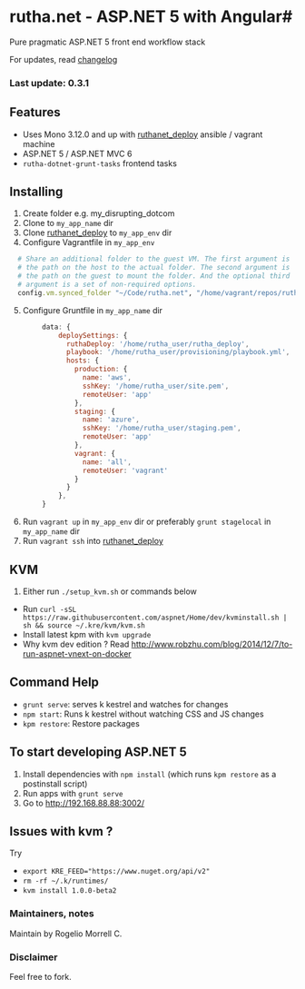 # rutha.net - ASP.NET 5 with Angular#

Pure pragmatic ASP.NET 5 front end workflow stack

For updates, read [changelog](changelog.md)

### Last update: 0.3.1

## Features ##

* Uses Mono 3.12.0 and up with [ruthanet_deploy](https://github.com/molekilla/ruthanet_deploy) ansible / vagrant machine
* ASP.NET 5 / ASP.NET MVC 6
* `rutha-dotnet-grunt-tasks` frontend tasks

## Installing ##
1. Create folder e.g. my_disrupting_dotcom
2. Clone to `my_app_name` dir
3. Clone [ruthanet_deploy](https://github.com/molekilla/ruthanet_deploy) to `my_app_env` dir
4. Configure Vagrantfile in `my_app_env`
```ruby
  # Share an additional folder to the guest VM. The first argument is
  # the path on the host to the actual folder. The second argument is
  # the path on the guest to mount the folder. And the optional third
  # argument is a set of non-required options.
  config.vm.synced_folder "~/Code/rutha.net", "/home/vagrant/repos/rutha.net"
```

5. Configure Gruntfile in `my_app_name` dir

```javascript
        data: {
            deploySettings: {
              ruthaDeploy: '/home/rutha_user/rutha_deploy',
              playbook: '/home/rutha_user/provisioning/playbook.yml',
              hosts: {
                production: {
                  name: 'aws',
                  sshKey: '/home/rutha_user/site.pem',
                  remoteUser: 'app'
                },
                staging: {
                  name: 'azure',
                  sshKey: '/home/rutha_user/staging.pem',
                  remoteUser: 'app'
                },
                vagrant: {
                  name: 'all',
                  remoteUser: 'vagrant'
                }
              }
            },
        }
```

6. Run `vagrant up` in `my_app_env` dir or preferably `grunt stagelocal` in `my_app_name` dir
1. Run `vagrant ssh` into [ruthanet_deploy](https://github.com/molekilla/ruthanet_deploy)

## KVM
1. Either run `./setup_kvm.sh` or commands below
  * Run `curl -sSL https://raw.githubusercontent.com/aspnet/Home/dev/kvminstall.sh | sh && source ~/.kre/kvm/kvm.sh`
  * Install latest kpm with `kvm upgrade`
  * Why kvm dev edition ? Read http://www.robzhu.com/blog/2014/12/7/to-run-aspnet-vnext-on-docker

## Command Help ##

* `grunt serve`: serves k kestrel and watches for changes
* `npm start`: Runs k kestrel without watching CSS and JS changes
* `kpm restore`: Restore packages


## To start developing ASP.NET 5
1. Install dependencies with `npm install` (which runs `kpm restore` as a postinstall script)
2. Run apps with `grunt serve`
3. Go to http://192.168.88.88:3002/

## Issues with kvm ?

Try 

* `export KRE_FEED="https://www.nuget.org/api/v2"` 
* `rm -rf ~/.k/runtimes/`
* `kvm install 1.0.0-beta2`

### Maintainers, notes ###
Maintain by Rogelio Morrell C.

### Disclaimer ###
Feel free to fork.
